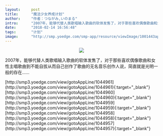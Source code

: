 ```yaml
---
layout:     post
title:      "魔法少女养成计划"
author:     "作者：つながみ,いのまる"
intro:      "2007年，能够代替人类歌唱输入歌曲的软体发售了，对于那些喜欢偶像歌曲和女性主唱歌曲到不能自拔从而自己创作了歌曲的无名音乐创作人说，简直就是光明一般的存在……"
date:       "2018-02-14 16:56:48"
tags:       "计划"
image:      "http://smp.yoedge.com/smp-app/resource/viewImage/1001443appline.png"
---
```

<div style="text-align: center">
<p><img src="http://smp.yoedge.com/smp-app/resource/viewImage/1001443appline.png"/></p>
</div>
<p class="post-meta">
<span>2007年，能够代替人类歌唱输入歌曲的软体发售了，对于那些喜欢偶像歌曲和女性主唱歌曲到不能自拔从而自己创作了歌曲的无名音乐创作人说，简直就是光明一般的存在……</span>
</p>
[http://smp3.yoedge.com/view/gotoAppLine/1044961](http://smp3.yoedge.com/view/gotoAppLine/1044961){:target="_blank"}
[http://smp3.yoedge.com/view/gotoAppLine/1044960](http://smp3.yoedge.com/view/gotoAppLine/1044960){:target="_blank"}
[http://smp3.yoedge.com/view/gotoAppLine/1044959](http://smp3.yoedge.com/view/gotoAppLine/1044959){:target="_blank"}
[http://smp3.yoedge.com/view/gotoAppLine/1044958](http://smp3.yoedge.com/view/gotoAppLine/1044958){:target="_blank"}
[http://smp3.yoedge.com/view/gotoAppLine/1044957](http://smp3.yoedge.com/view/gotoAppLine/1044957){:target="_blank"}


